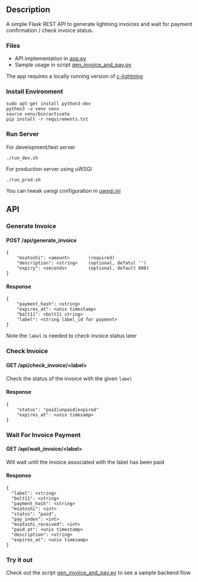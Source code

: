 ## Description

A simple Flask REST API to generate lightning invoices and wait for payment confirmation / check invoice status.

### Files
* API implementation in [app.py](./app.py) 
* Sample usage in script [gen_invoice_and_pay.py](./gen_invoice_and_pay.py)

The app requires a locally running version of [c-lightning](https://github.com/ElementsProject/lightning)

### Install Environment
```
sudo apt-get install python3-dev
python3 -v venv venv
source venv/bin/activate
pip install -r requirements.txt
```

### Run Server

For development/test server
```
./run_dev.sh
```

For production server using uWSGI
```
./run_prod.sh
```
You can tweak uwsgi configuration in [uwsgi.ini](./uwsgi.ini)

## API

### Generate Invoice


#### POST /api/generate_invoice
```
{
    "msatoshi": <amount>       (required)
    "description": <string>    (optional, defatul '')
    "expiry": <seconds>        (optional, default 600)
}
```

#### Response
```
{
    "payment_hash": <string>
    "expires_at": <unix timestamp>
    "bolt11": <bolt11 string>
    "label": <string label_id for payment>
}
```

Note the `label` is needed to check invoice status later

### Check Invoice

#### GET /api/check_invoice/\<label\>
Check the status of the invoice with the given `label`

#### Response
```
{
    "status": "paid|unpaid|expired"
    "expires_at": <unix timesamp>
}
```

### Wait For Invoice Payment

#### GET /api/wait_invoice/\<label\>

Will wait until the invoice associated with the label has been paid

#### Response
```
{
  "label": <string>
  "bolt11": <string>
  "payment_hash": <string>
  "msatoshi": <int>
  "status": "paid", 
  "pay_index": <int>
  "msatoshi_received": <int>
  "paid_at": <unix timestamp>
  "description": <string>
  "expires_at": <unix timesamp>
}
```


### Try it out

Check out the script [gen_invoice_and_pay.py](./gen_invoice_and_pay.py) to see a sample backend flow

